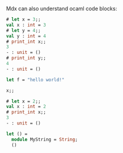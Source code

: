 Mdx can also understand ocaml code blocks:


```ocaml file=sync_to_ml.ml,part=toto
# let x = 3;;
val x : int = 3
# let y = 4;;
val y : int = 4
# print_int x;;
3
- : unit = ()
# print_int y;;
4
- : unit = ()
```

```ocaml file=sync_to_ml.ml,part=zzz
let f = "hello world!"
```

```ocaml file=sync_to_ml.ml
x;;
```

```ocaml
# let x = 2;;
val x : int = 2
# print_int x;;
3
- : unit = ()
```

```ocaml file=sync_to_broken_ml.ml
let () =
  module MyString = String;
  ()
```
